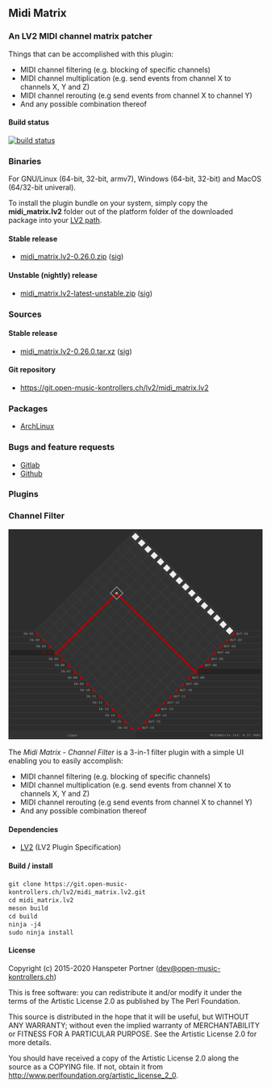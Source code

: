 ## Midi Matrix

### An LV2 MIDI channel matrix patcher

Things that can be accomplished with this plugin:

* MIDI channel filtering (e.g. blocking of specific channels)
* MIDI channel multiplication (e.g. send events from channel X to channels X, Y and Z)
* MIDI channel rerouting (e.g send events from channel X to channel Y)
* And any possible combination thereof

#### Build status

[![build status](https://gitlab.com/OpenMusicKontrollers/midi_matrix.lv2/badges/master/build.svg)](https://gitlab.com/OpenMusicKontrollers/midi_matrix.lv2/commits/master)

### Binaries

For GNU/Linux (64-bit, 32-bit, armv7), Windows (64-bit, 32-bit) and MacOS
(64/32-bit univeral).

To install the plugin bundle on your system, simply copy the __midi_matrix.lv2__
folder out of the platform folder of the downloaded package into your
[LV2 path](http://lv2plug.in/pages/filesystem-hierarchy-standard.html).

#### Stable release

* [midi_matrix.lv2-0.26.0.zip](https://dl.open-music-kontrollers.ch/midi_matrix.lv2/stable/midi_matrix.lv2-0.26.0.zip) ([sig](https://dl.open-music-kontrollers.ch/midi_matrix.lv2/stable/midi_matrix.lv2-0.26.0.zip.sig))

#### Unstable (nightly) release

* [midi_matrix.lv2-latest-unstable.zip](https://dl.open-music-kontrollers.ch/midi_matrix.lv2/unstable/midi_matrix.lv2-latest-unstable.zip) ([sig](https://dl.open-music-kontrollers.ch/midi_matrix.lv2/unstable/midi_matrix.lv2-latest-unstable.zip.sig))

### Sources

#### Stable release

* [midi_matrix.lv2-0.26.0.tar.xz](https://git.open-music-kontrollers.ch/lv2/midi_matrix.lv2/snapshot/midi_matrix.lv2-0.26.0.tar.xz) ([sig](https://git.open-music-kontrollers.ch/lv2/midi_matrix.lv2/snapshot/midi_matrix.lv2-0.26.0.tar.xz.asc))

#### Git repository

* <https://git.open-music-kontrollers.ch/lv2/midi_matrix.lv2>

### Packages

* [ArchLinux](https://www.archlinux.org/packages/community/x86_64/midi_matrix.lv2/)

### Bugs and feature requests

* [Gitlab](https://gitlab.com/OpenMusicKontrollers/midi_matrix.lv2)
* [Github](https://github.com/OpenMusicKontrollers/midi_matrix.lv2)

### Plugins

### Channel Filter

![Through](/screenshots/screenshot_1.png)

The _Midi Matrix - Channel Filter_ is a 3-in-1 filter plugin with a simple UI enabling you to easily accomplish:

* MIDI channel filtering (e.g. blocking of specific channels)
* MIDI channel multiplication (e.g. send events from channel X to channels X, Y and Z)
* MIDI channel rerouting (e.g send events from channel X to channel Y)
* And any possible combination thereof

#### Dependencies

* [LV2](http://lv2plug.in) (LV2 Plugin Specification)

#### Build / install

	git clone https://git.open-music-kontrollers.ch/lv2/midi_matrix.lv2.git
	cd midi_matrix.lv2
	meson build
	cd build
	ninja -j4
	sudo ninja install

#### License

Copyright (c) 2015-2020 Hanspeter Portner (dev@open-music-kontrollers.ch)

This is free software: you can redistribute it and/or modify
it under the terms of the Artistic License 2.0 as published by
The Perl Foundation.

This source is distributed in the hope that it will be useful,
but WITHOUT ANY WARRANTY; without even the implied warranty of
MERCHANTABILITY or FITNESS FOR A PARTICULAR PURPOSE. See the
Artistic License 2.0 for more details.

You should have received a copy of the Artistic License 2.0
along the source as a COPYING file. If not, obtain it from
<http://www.perlfoundation.org/artistic_license_2_0>.
